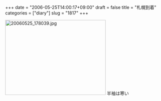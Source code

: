 +++
date = "2006-05-25T14:00:17+09:00"
draft = false
title = "札幌到着"
categories = ["diary"]
slug = "1817"
+++

<img src="http://ieiriblog.img.jugem.cc/20060525_178039.jpg" class="pict" width="320" height="240" alt="20060525_178039.jpg" />
半袖は寒い
